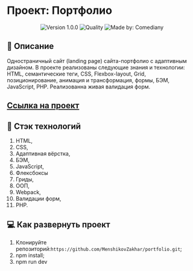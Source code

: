 # Проект: Портфолио
<p align="center">
    <img alt="Version 1.0.0" src="https://img.shields.io/badge/version-1.0.0-blue" />
    <img alt="Quality" src="https://img.shields.io/badge/status-release-orange.svg" >
    <img alt="Made by: Comediany" src="https://img.shields.io/badge/made%20by-MenshikovZakhar-blue" />
</p>


## :memo: Описание
Одностраничный сайт (landing page) сайта-портфолио с адаптивным дизайном. В проекте реализованы следующие знания и технологии: HTML, семантические теги, CSS, Flexbox-layout, Grid, позиционирование, анимация и трансформация, формы, БЭМ, JavaScript, PHP. Реализованна живая валидация форм.

## [Ссылка на проект]( https://menshikovzakhar.github.io/colorist-react/)

## :hammer: Стэк технологий
1. HTML,
2. CSS,
3. Адаптивная вёрстка,
4. БЭМ,
5. JavaScript,
6. Флексбоксы
7. Гриды,
8. ООП,
9. Webpack,
10. Валидации форм,
11. PHP.

## 💻 Как развернуть проект

1. Клонируйте репозиторий:`https://github.com/MenshikovZakhar/portfolio.git`;
2. npm install;
3. npm run dev

